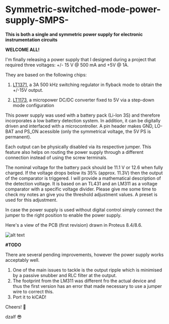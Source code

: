# Symmetric-switched-mode-power-supply-SMPS-
**This is both a single and symmetric power supply for electronic instrumentation circuits**


**WELCOME ALL!**


I'm finally releasing a power supply that I designed during a project that required three voltages: +/- 15 V @ 500 mA and +5V @ 1A.

They are based on the following chips:

1. [LT1371](https://www.analog.com/media/en/technical-documentation/data-sheets/1371fa.pdf), a 3A 500 kHz switching regulator in flyback mode to obtain the +/-15V output.

2. [LT1173](https://www.analog.com/media/en/technical-documentation/data-sheets/lt1173.pdf), a micropower DC/DC converter fixed to 5V via a step-down mode configuration

This power supply was used with a battery pack (Li-Ion 3S) and therefore incorporates a low battery detection system. In addition, it can be digitally driven and interfaced with a microcontroller. A pin header makes GND, LO-BAT and PS_ON acessible (only the symmetrical voltage, the 5V PS is permanent). 

Each output can be physically disabled via its respective jumper. This feature also helps on routing the power supply through a different connection instead of using the screw terminals.

The nominal voltage for the battery pack should be 11.1 V or 12.6 when fully charged. If the voltage drops below its 35% (approx. 11.3V) then the output of the comparator is triggered. I will provide a mathematical description of the detection voltage. It is based on an TL431 and an LM311 as a voltage comparator with a specific voltage divider. Please give me some time to check my notes an give you the threshold adjustment values. A preset is used for this adjustment.

In case the power supply is used without digital control simply connect the jumper to the right position to enable the power supply.

Here's a view of the PCB (first revision) drawn in Proteus 8.4/8.6.

![alt text](https://github.com/dzalf/Symmetric-switched-mode-power-supply-SMPS-/blob/master/Proteus%20Design/2017-03-10%2016_36_07-Power%20source%20for%20CS%20-%20Proteus%208%20Professional%20-%20PCB%20Layout.png)

**#TODO**

There are several pending improvements, however the power supply works acceptably well. 

1. One of the main issues to tackle is the output ripple which is minimised by a passive snubber and RLC filter at the output.
2. The footprint from the LM311 was different fro the actual device and thus the first version has an error that made necessary to use a jumper wire to correct this.
3. Port it to kiCAD!


Cheers! :beer:

dzalf :sunglasses: 
